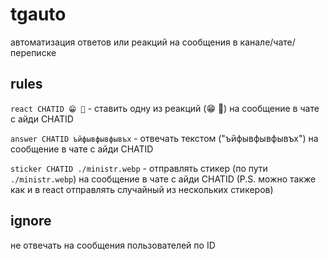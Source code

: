 # tgauto

автоматизация ответов или реакций на сообщения в канале/чате/переписке

## rules

`react CHATID 😁 🤣` - ставить одну из реакций (😁 🤣) на сообщение в чате с айди CHATID

`answer CHATID ъйфывфывфывъх` - отвечать текстом ("ъйфывфывфывъх") на сообщение в чате с айди CHATID

`sticker CHATID ./ministr.webp` - отправлять стикер (по пути `./ministr.webp`) на сообщение в чате с айди CHATID (P.S. можно также как и в react отправлять случайный из нескольких стикеров)

## ignore

не отвечать на сообщения пользователей по ID

